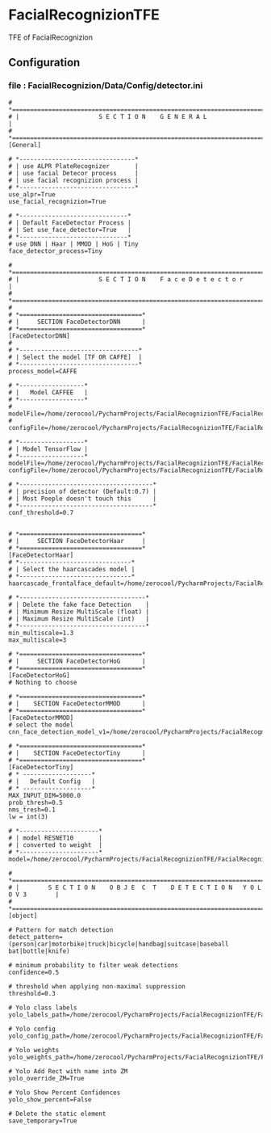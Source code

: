 # FacialRecognizionTFE
TFE of FacialRecognizion

## Configuration

### file : FacialRecognizion/Data/Config/detector.ini

	# *=================================================================================*
	# |                      S E C T I O N    G E N E R A L                             |
	# *=================================================================================*
	[General]

	# *--------------------------------*
	# | use ALPR PlateRecognizer       |
	# | use facial Detecor process     |
	# | use facial recognizion process |
	# *--------------------------------*
	use_alpr=True
	use_facial_recognizion=True

	# *------------------------------*
	# | Default FaceDetector Process |
	# | Set use_face_detector=True   |
	# *------------------------------*
	# use DNN | Haar | MMOD | HoG | Tiny
	face_detector_process=Tiny

	# *=================================================================================*
	# |                      S E C T I O N    F a c e D e t e c t o r                   |
	# *=================================================================================*
	#
	# *==================================*
	# |     SECTION FaceDetectorDNN      |
	# *==================================*
	[FaceDetectorDNN]
	#
	# *---------------------------------*
	# | Select the model [TF OR CAFFE]  |
	# *---------------------------------*
	process_model=CAFFE

	# *------------------*
	# |   Model CAFFEE   |
	# *------------------*
	# modelFile=/home/zerocool/PycharmProjects/FacialRecognizionTFE/FacialRecognizion/Data/Model/FaceDetector/res10_300x300_ssd_iter_140000_fp16.caffemodel
	# configFile=/home/zerocool/PycharmProjects/FacialRecognizionTFE/FacialRecognizion/Data/Model/FaceDetector/deploy.prototxt

	# *------------------*
	# | Model TensorFlow |
	# *------------------*
	modelFile=/home/zerocool/PycharmProjects/FacialRecognizionTFE/FacialRecognizion/Data/Model/FaceDetector/opencv_face_detector_uint8.pb
	configFile=/home/zerocool/PycharmProjects/FacialRecognizionTFE/FacialRecognizion/Data/Model/FaceDetector/opencv_face_detector.pbtxt

	# *-------------------------------------*
	# | precision of detector (Default:0.7) |
	# | Most Poeple doesn't touch this      |
	# *-------------------------------------*
	conf_threshold=0.7


	# *==================================*
	# |     SECTION FaceDetectorHaar     |
	# *==================================*
	[FaceDetectorHaar]
	# *-------------------------------*
	# | Select the haarcascades model |
	# *-------------------------------*
	haarcascade_frontalface_default=/home/zerocool/PycharmProjects/FacialRecognizionTFE/FacialRecognizion/Data/Model/FaceDetector/haarcascade_frontalface_default.xml

	# *-----------------------------------*
	# | Delete the fake face Detection    |
	# | Minimum Resize MultiScale (float) |
	# | Maximum Resize MultiScale (int)   |
	# *-----------------------------------*
	min_multiscale=1.3
	max_multiscale=3

	# *==================================*
	# |     SECTION FaceDetectorHoG      |
	# *==================================*
	[FaceDetectorHoG]
	# Nothing to choose

	# *==================================*
	# |    SECTION FaceDetectorMMOD      |
	# *==================================*
	[FaceDetectorMMOD]
	# select the model
	cnn_face_detection_model_v1=/home/zerocool/PycharmProjects/FacialRecognizionTFE/FacialRecognizion/Data/Model/FaceDetector/mmod_human_face_detector.dat

	# *==================================*
	# |    SECTION FaceDetectorTiny      |
	# *==================================*
	[FaceDetectorTiny]
	# * -------------------*
	# |   Default Config   |
	# * -------------------*
	MAX_INPUT_DIM=5000.0
	prob_thresh=0.5
	nms_tresh=0.1
	lw = int(3)

	# *----------------------* 
	# | model RESNET10       |
	# | converted to weight  |
	# *----------------------*
	model=/home/zerocool/PycharmProjects/FacialRecognizionTFE/FacialRecognizion/Data/Model/hr_res101.weight

	# *=================================================================================*
	# |        S E C T I O N    O B J E  C  T    D E T E C T I O N   Y O L O V 3        |
	# *=================================================================================*
	[object]

	# Pattern for match detection
	detect_pattern=(person|car|motorbike|truck|bicycle|handbag|suitcase|baseball bat|bottle|knife)

	# minimum probability to filter weak detections
	confidence=0.5

	# threshold when applying non-maximal suppression
	threshold=0.3

	# Yolo class labels
	yolo_labels_path=/home/zerocool/PycharmProjects/FacialRecognizionTFE/FacialRecognizion/Data/Model/yolo/coco.names

	# Yolo config
	yolo_config_path=/home/zerocool/PycharmProjects/FacialRecognizionTFE/FacialRecognizion/Data/Model/yolo/yolov3.cfg

	# Yolo weights
	yolo_weights_path=/home/zerocool/PycharmProjects/FacialRecognizionTFE/FacialRecognizion/Data/Model/yolo/yolov3.weights

	# Yolo Add Rect with name into ZM
	yolo_override_ZM=True

	# Yolo Show Percent Confidences
	yolo_show_percent=False

	# Delete the static element
	save_temporary=True

